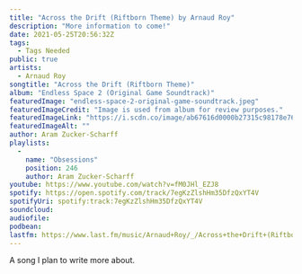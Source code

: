 ```yaml
---
title: "Across the Drift (Riftborn Theme) by Arnaud Roy"
description: "More information to come!"
date: 2021-05-25T20:56:32Z
tags:
  - Tags Needed
public: true
artists:
  - Arnaud Roy
songtitle: "Across the Drift (Riftborn Theme)"
album: "Endless Space 2 (Original Game Soundtrack)"
featuredImage: "endless-space-2-original-game-soundtrack.jpeg"
featuredImageCredit: "Image is used from album for review purposes."
featuredImageLink: "https://i.scdn.co/image/ab67616d0000b27315c98178e76739cd31fe5566"
featuredImageAlt: ""
author: Aram Zucker-Scharff
playlists:
  -
    name: "Obsessions"
    position: 246
    author: Aram Zucker-Scharff
youtube: https://www.youtube.com/watch?v=fM0JHl_EZJ8
spotify: https://open.spotify.com/track/7egKzZlshHm35DfzQxYT4V
spotifyUri: spotify:track:7egKzZlshHm35DfzQxYT4V
soundcloud:
audiofile:
podbean:
lastfm: https://www.last.fm/music/Arnaud+Roy/_/Across+the+Drift+(Riftborn+Theme)
---
```


A song I plan to write more about.
		